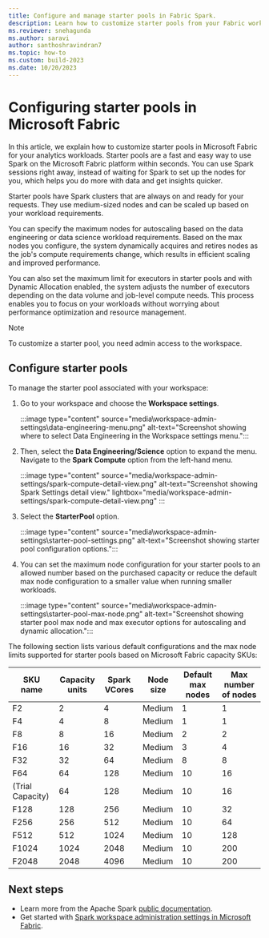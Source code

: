 ```yaml
---
title: Configure and manage starter pools in Fabric Spark.
description: Learn how to customize starter pools from your Fabric workspace settings.
ms.reviewer: snehagunda
ms.author: saravi
author: santhoshravindran7
ms.topic: how-to
ms.custom: build-2023
ms.date: 10/20/2023
---
```

# Configuring starter pools in Microsoft Fabric

In this article, we explain how to customize starter pools in Microsoft Fabric for your analytics workloads. Starter pools are a fast and easy way to use Spark on the Microsoft Fabric platform within seconds. You can use Spark sessions right away, instead of waiting for Spark to set up the nodes for you, which helps you do more with data and get insights quicker.

Starter pools have Spark clusters that are always on and ready for your requests. They use medium-sized nodes and can be scaled up based on your workload requirements.

You can specify the maximum nodes for autoscaling based on the data engineering or data science workload requirements. Based on the max nodes you configure, the system dynamically acquires and retires nodes as the job's compute requirements change, which results in efficient scaling and improved performance.

You can also set the maximum limit for executors in starter pools and with Dynamic Allocation enabled, the system adjusts the number of executors depending on the data volume and job-level compute needs. This process enables you to focus on your workloads without worrying about performance optimization and resource management.

> [!NOTE]
> To customize a starter pool, you need admin access to the workspace.

## Configure starter pools

To manage the starter pool associated with your workspace:

1. Go to your workspace and choose the **Workspace settings**.

   :::image type="content" source="media\workspace-admin-settings\data-engineering-menu.png" alt-text="Screenshot showing where to select Data Engineering in the Workspace settings menu.":::

1. Then, select the **Data Engineering/Science** option to expand the menu. Navigate to the **Spark Compute** option from the left-hand menu.

   :::image type="content" source="media/workspace-admin-settings/spark-compute-detail-view.png" alt-text="Screenshot showing Spark Settings detail view." lightbox="media/workspace-admin-settings/spark-compute-detail-view.png" :::

1. Select the **StarterPool** option.

   :::image type="content" source="media\workspace-admin-settings\starter-pool-settings.png" alt-text="Screenshot showing starter pool configuration options.":::

1. You can set the maximum node configuration for your starter pools to an allowed number based on the purchased capacity or reduce the default max node configuration to a smaller value when running smaller workloads.

   :::image type="content" source="media\workspace-admin-settings\starter-pool-max-node.png" alt-text="Screenshot showing starter pool max node and max executor options for autoscaling and dynamic allocation.":::

The following section lists various default configurations and the max node limits supported for starter pools based on Microsoft Fabric capacity SKUs:

| SKU name | Capacity units | Spark VCores | Node size | Default max nodes | Max number of nodes |
|--|--|--|--|--|--|
| F2 | 2 | 4 | Medium | 1 | 1 |
| F4 | 4 | 8 | Medium | 1 | 1 |
| F8 | 8 | 16 | Medium | 2 | 2 |
| F16 | 16 | 32 | Medium | 3 | 4 |
| F32 | 32 | 64 | Medium | 8 | 8 |
| F64 | 64 | 128 | Medium | 10 | 16 |
| (Trial Capacity) | 64 | 128 | Medium | 10 | 16 |
| F128 | 128 | 256 | Medium | 10 | 32 |
| F256 | 256 | 512 | Medium | 10 | 64 |
| F512 | 512 | 1024 | Medium | 10 | 128 |
| F1024 | 1024 | 2048 | Medium | 10 | 200 |
| F2048 | 2048 | 4096 | Medium | 10 | 200 |

## Next steps

* Learn more from the Apache Spark [public documentation](https://spark.apache.org/docs/latest/configuration.html).
* Get started with [Spark workspace administration settings in Microsoft Fabric](workspace-admin-settings.md).
